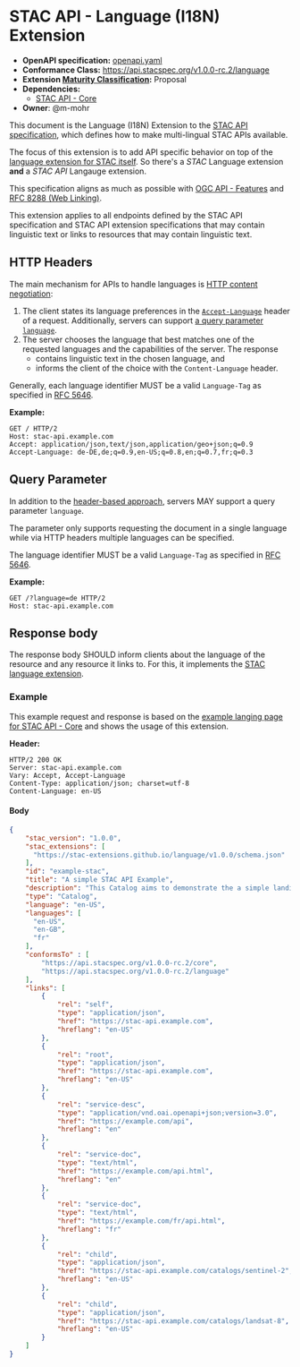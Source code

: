 # STAC API - Language (I18N) Extension

- **OpenAPI specification:** [openapi.yaml](openapi.yaml)
- **Conformance Class:** <https://api.stacspec.org/v1.0.0-rc.2/language>
- **Extension [Maturity Classification](https://github.com/radiantearth/stac-api-spec/blob/main/README.md#maturity-classification):** Proposal
- **Dependencies:**
  - [STAC API - Core](https://github.com/radiantearth/stac-api-spec/tree/v1.0.0-rc.2/core)
- **Owner**: @m-mohr

This document is the Language (I18N) Extension to the
[STAC API specification](https://github.com/radiantearth/stac-api-spec),
which defines how to make multi-lingual STAC APIs available.

The focus of this extension is to add API specific behavior on top of the
[language extension for STAC itself](https://github.com/stac-api-extensions/language).
So there's a *STAC* Language extension **and** a *STAC API* Langauge extension.

This specification aligns as much as possible with
[OGC API - Features](http://docs.opengeospatial.org/DRAFTS/17-069r4.html#string_i18n) and 
[RFC 8288 (Web Linking)](https://www.rfc-editor.org/rfc/rfc8288.html).

This extension applies to all endpoints defined by the STAC API specification and STAC API extension specifications
that may contain linguistic text or links to resources that may contain linguistic text.

## HTTP Headers

The main mechanism for APIs to handle languages is
[HTTP content negotiation](https://developer.mozilla.org/en-US/docs/Web/HTTP/Content_negotiation):

1. The client states its language preferences in the
   [`Accept-Language`](https://developer.mozilla.org/en-US/docs/Web/HTTP/Headers/Accept-Language) header of a request.
   Additionally, servers can support [a query parameter `language`](#query-parameter).
2. The server chooses the language that best matches one of the requested languages and the capabilities of the server.
   The response
   - contains linguistic text in the chosen language, and
   - informs the client of the choice with the `Content-Language` header.

Generally, each language identifier MUST be a valid `Language-Tag` as specified in [RFC 5646](https://www.rfc-editor.org/rfc/rfc5646).

**Example:**

```http
GET / HTTP/2
Host: stac-api.example.com
Accept: application/json,text/json,application/geo+json;q=0.9
Accept-Language: de-DE,de;q=0.9,en-US;q=0.8,en;q=0.7,fr;q=0.3
```

## Query Parameter

In addition to the [header-based approach](#http-headers), servers MAY support a query parameter `language`.

The parameter only supports requesting the document in a single language while via HTTP headers
multiple languages can be specified.

The language identifier MUST be a valid `Language-Tag` as specified in [RFC 5646](https://www.rfc-editor.org/rfc/rfc5646).

**Example:**

```http
GET /?language=de HTTP/2
Host: stac-api.example.com
```

## Response body

The response body SHOULD inform clients about the language of the resource and any resource it links to.
For this, it implements the [STAC language extension](https://github.com/stac-api-extensions/language).

### Example

This example request and response is based on the
[example langing page for STAC API - Core](https://github.com/radiantearth/stac-api-spec/tree/v1.0.0-rc.2/core#example-landing-page-for-stac-api---core)
and shows the usage of this extension.

**Header:**

```http
HTTP/2 200 OK
Server: stac-api.example.com
Vary: Accept, Accept-Language
Content-Type: application/json; charset=utf-8
Content-Language: en-US
```

#### Body

```json
{
    "stac_version": "1.0.0",
    "stac_extensions": [
      "https://stac-extensions.github.io/language/v1.0.0/schema.json"
    ],
    "id": "example-stac",
    "title": "A simple STAC API Example",
    "description": "This Catalog aims to demonstrate the a simple landing page",
    "type": "Catalog",
    "language": "en-US",
    "languages": [
      "en-US",
      "en-GB",
      "fr"
    ],
    "conformsTo" : [
        "https://api.stacspec.org/v1.0.0-rc.2/core",
        "https://api.stacspec.org/v1.0.0-rc.2/language"
    ],
    "links": [
        {
            "rel": "self",
            "type": "application/json",
            "href": "https://stac-api.example.com",
            "hreflang": "en-US"
        },
        {
            "rel": "root",
            "type": "application/json",
            "href": "https://stac-api.example.com",
            "hreflang": "en-US"
        },
        {
            "rel": "service-desc",
            "type": "application/vnd.oai.openapi+json;version=3.0",
            "href": "https://example.com/api",
            "hreflang": "en"
        },
        {
            "rel": "service-doc",
            "type": "text/html",
            "href": "https://example.com/api.html",
            "hreflang": "en"
        },
        {
            "rel": "service-doc",
            "type": "text/html",
            "href": "https://example.com/fr/api.html",
            "hreflang": "fr"
        },
        {
            "rel": "child",
            "type": "application/json",
            "href": "https://stac-api.example.com/catalogs/sentinel-2",
            "hreflang": "en-US"
        },
        {
            "rel": "child",
            "type": "application/json",
            "href": "https://stac-api.example.com/catalogs/landsat-8",
            "hreflang": "en-US"
        }
    ]
}
```
